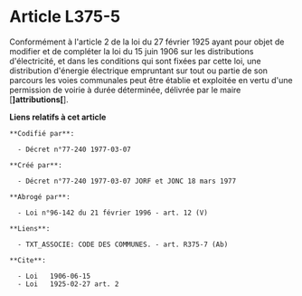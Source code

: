 # Article L375-5

Conformément à l'article 2 de la loi du 27 février 1925 ayant pour objet de modifier et de compléter la loi du 15 juin 1906
sur les distributions d'électricité, et dans les conditions qui sont fixées par cette loi, une distribution d'énergie
électrique empruntant sur tout ou partie de son parcours les voies communales peut être établie et exploitée en vertu d'une
permission de voirie à durée déterminée, délivrée par le maire [**]attributions[**].

**Liens relatifs à cet article**

	**Codifié par**:

	  - Décret n°77-240 1977-03-07

	**Créé par**:

	  - Décret n°77-240 1977-03-07 JORF et JONC 18 mars 1977

	**Abrogé par**:

	  - Loi n°96-142 du 21 février 1996 - art. 12 (V)

	**Liens**:

	  - TXT_ASSOCIE: CODE DES COMMUNES. - art. R375-7 (Ab)

	**Cite**:

	  - Loi   1906-06-15
	  - Loi   1925-02-27 art. 2
